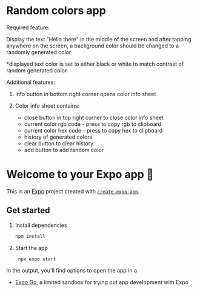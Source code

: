 # Random colors app

Required feature:

Display the text "Hello there" in the middle of the screen and after tapping anywhere on the screen, a background color should be changed to a randomly generated color

\*displayed text color is set to either black or white to match contrast of random generated color

Additional features:

1. Info button in bottom right corner opens color info sheet

2. Color info sheet contains:
   - close button in top right corner to close color info sheet
   - current color rgb code - press to copy rgb to clipboard
   - current color hex code - press to copy hex to clipboard
   - history of generated colors
   - clear button to clear history
   - add button to add random color

# Welcome to your Expo app 👋

This is an [Expo](https://expo.dev) project created with [`create-expo-app`](https://www.npmjs.com/package/create-expo-app).

## Get started

1. Install dependencies

   ```bash
   npm install
   ```

2. Start the app

   ```bash
    npx expo start
   ```

In the output, you'll find options to open the app in a

- [Expo Go](https://expo.dev/go), a limited sandbox for trying out app development with Expo
